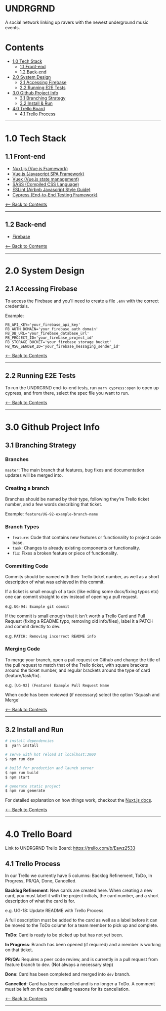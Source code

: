 # UNDRGRND

A social network linking up ravers with the newest underground music events.

# Contents 

- [1.0 Tech Stack](#1.0)
  - [1.1 Front-end](#1.1)
  - [1.2 Back-end](#1.2)
- [2.0 System Design](#2.0)
  - [2.1 Accessing Firebase](#2.1)
  - [2.2 Running E2E Tests](#2.2)
- [3.0 Github Project Info](#3.0)
  - [3.1 Branching Strategy](#3.1)
  - [3.2 Install & Run](#3.2)
- [4.0 Trello Board](#4.0)
  - [4.1 Trello Process](#4.1)

---

<div id="1.0" />

# 1.0 Tech Stack

<div id="1.1" />

## 1.1 Front-end

- [Nuxt.js (Vue.js Framework)](https://nuxtjs.org/guide)
- [Vue.js (Javascript SPA Framework)](https://vuejs.org/)
- [Vuex (Vue.js state management)](https://vuex.vuejs.org/en/)
- [SASS (Compiled CSS Language)](http://sass-lang.com/)
- [ESLint (Airbnb Javascript Style Guide)](https://github.com/airbnb/javascript)
- [Cypress (End-to-End Testing
  Framework)](https://www.cypress.io/)

[<-- Back to Contents](#contents)

---

<div id="1.2" />

## 1.2 Back-end

- [Firebase](https://firebase.google.com/)

[<-- Back to Contents](#contents)

---

<div id="2.0" />

# 2.0 System Design

<div id="2.1" />

## 2.1 Accessing Firebase

To access the Firebase and you'll need to 
create a file `.env` with the correct credentials.

Example:
```
FB_API_KEY='your_firebase_api_key'
FB_AUTH_DOMAIN='your_firebase_auth_domain'
FB_DB_URL='your_firebase_database_url'
FB_PROJECT_ID='your_firebase_project_id'
FB_STORAGE_BUCKET='your_firebase_storage_bucket'
FB_MSG_SENDER_ID='your_firebase_messaging_sender_id'
```

[<-- Back to Contents](#contents)

---

<div id="2.2" />

## 2.2 Running E2E Tests

To run the UNDRGRND end-to-end tests, run `yarn cypress:open` to open up
cypress, and from there, select the spec file you want to run.

[<-- Back to Contents](#contents)

---

<div id="3.0" />

# 3.0 Github Project Info

<div id="3.1" />

## 3.1 Branching Strategy

### Branches

`master`: The main branch that features, bug fixes and documentation updates
will be merged into.

### Creating a branch

Branches should be named by their type, following they're Trello ticket number,
and a few words describing that ticket.

Example: `feature/UG-92-example-branch-name`

### Branch Types

- `feature`: Code that contains new features or functionality to project code base.
- `task`: Changes to already existing components or functionality.
- `fix`: Fixes a broken feature or piece of functionality.

### Committing Code

Commits should be named with their Trello ticket number, as well as a short
description of what was achieved in this commit.

If a ticket is small enough of a task (like editing some docs/fixing typos etc)
one can commit straight to dev instead of opening a pull request.

e.g. `UG-94: Example git commit`

If the commit is small enough that it isn't worth a Trello Card and Pull Request
(fixing a README typo, removing old info/files), label it a PATCH and commit 
directly to dev.

e.g. `PATCH: Removing incorrect README info`

### Merging Code

To merge your branch, open a pull request on Github and change the title of the
pull request to match that of the Trello ticket, with square brackets around the
ticket number, and regular brackets around the type of card (feature/task/fix).

e.g. `[UG-92] (Feature) Example Pull Request Name`

When code has been reviewed (if necessary) select the option 'Squash and Merge'

[<-- Back to Contents](#contents)

---

<div id="3.2" />

## 3.2 Install and Run

``` bash
# install dependencies
$  yarn install

# serve with hot reload at localhost:3000
$ npm run dev

# build for production and launch server
$ npm run build
$ npm start

# generate static project
$ npm run generate
```

For detailed explanation on how things work, checkout the [Nuxt.js docs](https://github.com/nuxt/nuxt.js).

[<-- Back to Contents](#contents)

---

<div id="4.0" />

# 4.0 Trello Board

Link to UNDRGRND Trello Board: https://trello.com/b/Eawz2533

<div id="4.1" />

## 4.1 Trello Process

In our Trello we currently have 5 columns: Backlog Refinement, ToDo, In
Progress, PR/QA, Done, Cancelled.

**Backlog Refinement**: New cards are created here. When creating a new card, you must label it with the
project initials, the card number, and a short description of what the card is
for.

e.g. UG-18: Update README with Trello Process

A full description must be added to the card as well as a label before it can be
moved to the ToDo column for a team member to pick up and complete.

**ToDo**: Card is ready to be picked up but has not yet been.

**In Progress**: Branch has been opened (if required) and a member is working on that ticket.

**PR/QA**: Requires a peer code review, and is currently in a  pull request from feature
branch to dev. (Not always a necessary step)

**Done**: Card has been completed and merged into `dev` branch.

**Cancelled**: Card has been cancelled and is no longer a ToDo. A comment must
be left on the card detailing reasons for its cancellation.


[<-- Back to Contents](#contents)

---
